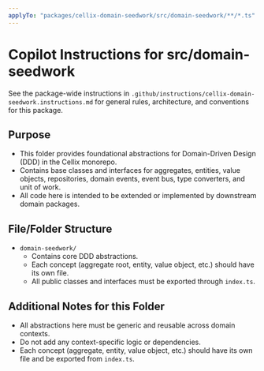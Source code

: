 ```yaml
---
applyTo: "packages/cellix-domain-seedwork/src/domain-seedwork/**/*.ts"
---
```

# Copilot Instructions for src/domain-seedwork

See the package-wide instructions in `.github/instructions/cellix-domain-seedwork.instructions.md` for general rules, architecture, and conventions for this package.

## Purpose
- This folder provides foundational abstractions for Domain-Driven Design (DDD) in the Cellix monorepo.
- Contains base classes and interfaces for aggregates, entities, value objects, repositories, domain events, event bus, type converters, and unit of work.
- All code here is intended to be extended or implemented by downstream domain packages.

## File/Folder Structure
- `domain-seedwork/`
    - Contains core DDD abstractions.
    - Each concept (aggregate root, entity, value object, etc.) should have its own file.
    - All public classes and interfaces must be exported through `index.ts`.

## Additional Notes for this Folder
- All abstractions here must be generic and reusable across domain contexts.
- Do not add any context-specific logic or dependencies.
- Each concept (aggregate, entity, value object, etc.) should have its own file and be exported from `index.ts`.